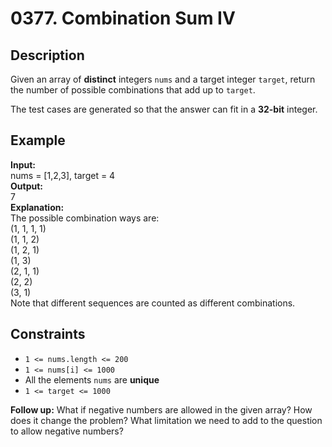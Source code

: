 # 0377. Combination Sum IV

## Description

Given an array of **distinct** integers `nums` and a target integer `target`, return the number of possible combinations that add up to `target`.

The test cases are generated so that the answer can fit in a **32-bit** integer.

## Example

**Input:**  
nums = [1,2,3], target = 4
<br>
**Output:**
<br>
7
<br>
**Explanation:**
<br>
The possible combination ways are:
<br>
(1, 1, 1, 1)
<br>
(1, 1, 2)
<br>
(1, 2, 1)
<br>
(1, 3)
<br>
(2, 1, 1)
<br>
(2, 2)
<br>
(3, 1)
<br>
Note that different sequences are counted as different combinations.

## Constraints

- `1 <= nums.length <= 200`
- `1 <= nums[i] <= 1000`
- All the elements `nums` are **unique**
- `1 <= target <= 1000`

**Follow up:** What if negative numbers are allowed in the given array? How does it change the problem? What limitation we need to add to the question to allow negative numbers?
